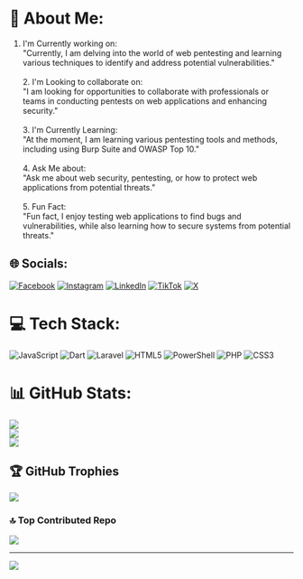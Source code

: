 # 💫 About Me:
1. I'm Currently working on:  <br>   "Currently, I am delving into the world of web pentesting and learning various techniques to identify and address potential vulnerabilities."<br><br>2. I'm Looking to collaborate on:  <br>   "I am looking for opportunities to collaborate with professionals or teams in conducting pentests on web applications and enhancing security."<br><br>3. I'm Currently Learning:  <br>   "At the moment, I am learning various pentesting tools and methods, including using Burp Suite and OWASP Top 10."<br><br>4. Ask Me about:  <br>   "Ask me about web security, pentesting, or how to protect web applications from potential threats."<br><br>5. Fun Fact:  <br>   "Fun fact, I enjoy testing web applications to find bugs and vulnerabilities, while also learning how to secure systems from potential threats."


## 🌐 Socials:
[![Facebook](https://img.shields.io/badge/Facebook-%231877F2.svg?logo=Facebook&logoColor=white)](https://facebook.com/guster.guster.9619) [![Instagram](https://img.shields.io/badge/Instagram-%23E4405F.svg?logo=Instagram&logoColor=white)](https://instagram.com/_bajif) [![LinkedIn](https://img.shields.io/badge/LinkedIn-%230077B5.svg?logo=linkedin&logoColor=white)](https://linkedin.com/in/bagus-aji-fernando-466347286) [![TikTok](https://img.shields.io/badge/TikTok-%23000000.svg?logo=TikTok&logoColor=white)](https://tiktok.com/@bajif.tiktok) [![X](https://img.shields.io/badge/X-black.svg?logo=X&logoColor=white)](https://x.com/_bajif) 

# 💻 Tech Stack:
![JavaScript](https://img.shields.io/badge/javascript-%23323330.svg?style=for-the-badge&logo=javascript&logoColor=%23F7DF1E) ![Dart](https://img.shields.io/badge/dart-%230175C2.svg?style=for-the-badge&logo=dart&logoColor=white) ![Laravel](https://img.shields.io/badge/laravel-%23FF2D20.svg?style=for-the-badge&logo=laravel&logoColor=white) ![HTML5](https://img.shields.io/badge/html5-%23E34F26.svg?style=for-the-badge&logo=html5&logoColor=white) ![PowerShell](https://img.shields.io/badge/PowerShell-%235391FE.svg?style=for-the-badge&logo=powershell&logoColor=white) ![PHP](https://img.shields.io/badge/php-%23777BB4.svg?style=for-the-badge&logo=php&logoColor=white) ![CSS3](https://img.shields.io/badge/css3-%231572B6.svg?style=for-the-badge&logo=css3&logoColor=white)
# 📊 GitHub Stats:
![](https://github-readme-stats.vercel.app/api?username=MrBaji&theme=tokyonight&hide_border=false&include_all_commits=false&count_private=false)<br/>
![](https://github-readme-streak-stats.herokuapp.com/?user=MrBaji&theme=tokyonight&hide_border=false)<br/>
![](https://github-readme-stats.vercel.app/api/top-langs/?username=MrBaji&theme=tokyonight&hide_border=false&include_all_commits=false&count_private=false&layout=compact)

## 🏆 GitHub Trophies
![](https://github-profile-trophy.vercel.app/?username=MrBaji&theme=tokyonight&no-frame=false&no-bg=true&margin-w=4)

### 🔝 Top Contributed Repo
![](https://github-contributor-stats.vercel.app/api?username=MrBaji&limit=5&theme=tokyonight&combine_all_yearly_contributions=true)

---
[![](https://visitcount.itsvg.in/api?id=MrBaji&icon=0&color=0)](https://visitcount.itsvg.in)

<!-- Proudly created with GPRM ( https://gprm.itsvg.in ) -->
